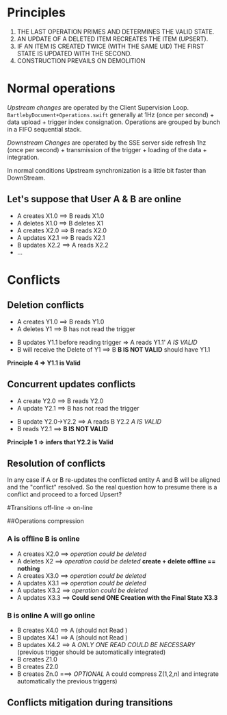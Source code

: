 # Principles

1. THE LAST OPERATION PRIMES AND DETERMINES THE VALID STATE.
2. AN UPDATE OF A DELETED ITEM RECREATES THE ITEM (UPSERT).
3. IF AN ITEM IS CREATED TWICE (WITH THE SAME UID) THE FIRST STATE IS UPDATED WITH THE SECOND.
4. CONSTRUCTION PREVAILS ON DEMOLITION
 
# Normal operations

*Upstream changes* are operated by the Client Supervision Loop. `BartlebyDocument+Operations.swift` 
generally at 1Hz (once per second) + data upload + trigger index consignation. Operations are grouped by bunch in a FIFO sequential stack.

*Downstream Changes* are operated by the SSE server side refresh  1hz (once per second) + transmission of the trigger + loading of the data + integration.

In normal conditions Upstream synchronization is a little bit faster than DownStream.
 
## Let's suppose that User A & B are online
 
- A creates X1.0 ==>  B reads X1.0
- A deletes X1.0 ==>  B deletes X1
- A creates X2.0 ==>  B reads X2.0
- A updates X2.1 ==>  B reads X2.1
- B updates X2.2 ==>  A reads X2.2
- ... 

# Conflicts

## Deletion conflicts

- A creates Y1.0 ==> B reads Y1.0  
- A deletes Y1 ==> B has not read the trigger
+ B updates Y1.1 before reading trigger => A reads Y1.1' *A IS VALID*
+ B will receive the Delete of Y1 ==> B **B IS NOT VALID** should have Y1.1

**Principle 4 =>  Y1.1 is Valid**

## Concurrent updates conflicts

- A create Y2.0 ==> B reads Y2.0
- A update Y2.1 ==> B has not read the trigger
+ B update Y2.0->Y2.2 ==> A reads B Y2.2 *A IS VALID* 
+ B reads Y2.1 ==> **B IS NOT VALID**

**Principle 1 =>  infers that Y2.2 is Valid**

## Resolution of conflicts

In any case if A or B re-updates the conflicted entity A and B will be aligned and the "conflict" resolved. So the real question how to presume there is a conflict and proceed to a forced Upsert?


#Transitions off-line -> on-line  

##Operations compression

### A is offline B is online

- A creates X2.0  ==> *operation could be deleted*
- A deletes X2 ==> *operation could be deleted* **create + delete offline == nothing**
- A creates X3.0  ==> *operation could be deleted*
- A updates X3.1 ==> *operation could be deleted*
- A updates X3.2 ==> *operation could be deleted*
- A updates X3.3 ==> **Could send ONE Creation with the Final State X3.3**


### B is online A will go online

- B creates X4.0 ==> A (should not Read )
- B updates X4.1 ==> A (should not Read )
- B updates X4.2 ==> A *ONLY ONE READ COULD BE NECESSARY* (previous trigger should be automatically integrated) 
- B creates Z1.0
- B creates Z2.0
- B creates Zn.0 ===> *OPTIONAL* A could compress Z(1,2,n) and integrate automatically the previous triggers)

## Conflicts mitigation during transitions

